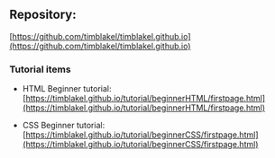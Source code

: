 ## Repository:
[https://github.com/timblakel/timblakel.github.io](https://github.com/timblakel/timblakel.github.io)

### Tutorial items
- HTML Beginner tutorial:  
[https://timblakel.github.io/tutorial/beginnerHTML/firstpage.html](https://timblakel.github.io/tutorial/beginnerHTML/firstpage.html)  
  
- CSS Beginner tutorial:  
[https://timblakel.github.io/tutorial/beginnerCSS/firstpage.html](https://timblakel.github.io/tutorial/beginnerCSS/firstpage.html)  

